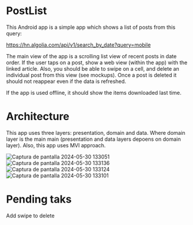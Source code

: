 # PostList
 
This Android app is a simple app which shows a list of posts from this query:

https://hn.algolia.com/api/v1/search_by_date?query=mobile

The main view of the app is a scrolling list view of recent posts in date order. If the user taps
on a post, show a web view (within the app) with the linked article. Also, you should be able
to swipe on a cell, and delete an individual post from this view (see mockups). Once a post is
deleted it should not reappear even if the data is refreshed.

If the app is used offline, it should show the items downloaded last time.

# Architecture
This app uses three layers: presentation, domain and data. Where domain layer is the main main (presentation and data layers depoens on domain layer). Also, this app uses MVI approach.

![Captura de pantalla 2024-05-30 133051](https://github.com/hectorlopezgatica/PostList/assets/116033767/145e64cb-d8fc-4eaf-b265-43ccbd7ce9b9)
![Captura de pantalla 2024-05-30 133136](https://github.com/hectorlopezgatica/PostList/assets/116033767/e661a0f0-44ec-4a6a-b2dc-42f4f1ec380c)
![Captura de pantalla 2024-05-30 133124](https://github.com/hectorlopezgatica/PostList/assets/116033767/6726cc3b-bf07-4941-b922-94ec5e036bf7)
![Captura de pantalla 2024-05-30 133101](https://github.com/hectorlopezgatica/PostList/assets/116033767/67d101d3-c505-4a78-ae59-41fa93b4e13a)

# Pending taks
Add swipe to delete
